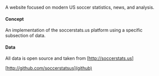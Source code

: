 A website focused on modern US soccer statistics, news, and analysis.

#### Concept

An implementation of the soccerstats.us platform using a specific subsection of data.

#### Data

All data is open source and taken from [http://soccerstats.us]

[http://github.com/soccerstatsus](github)

